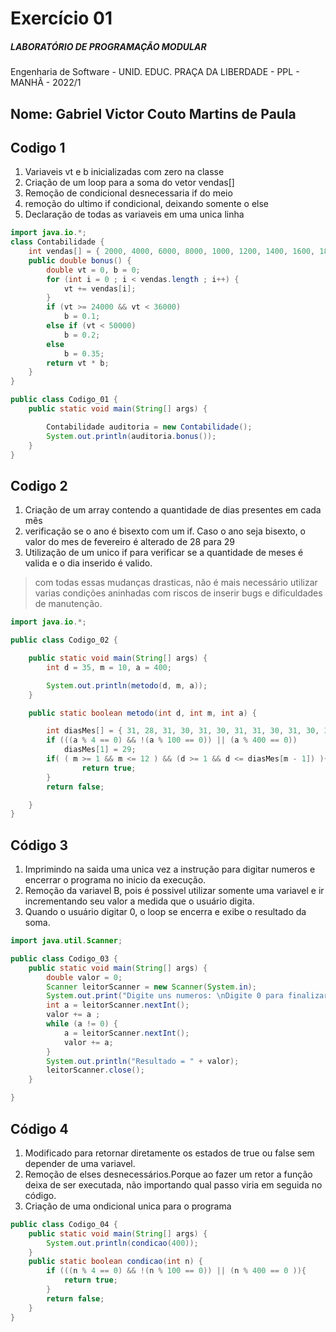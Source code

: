 # Exercício 01

##### LABORATÓRIO DE PROGRAMAÇÃO MODULAR
Engenharia de Software - UNID. EDUC. PRAÇA DA LIBERDADE - PPL - MANHÃ - 2022/1


## Nome: Gabriel Victor Couto Martins de Paula

## Codigo 1

1. Variaveis vt e b inicializadas com zero na classe
2. Criação de um loop para a soma do vetor vendas[]
3. Remoção de condicional desnecessaria if do meio
4. remoção do ultimo if condicional, deixando somente o else
5. Declaração de todas as variaveis em uma unica linha
```java
import java.io.*;
class Contabilidade {
    int vendas[] = { 2000, 4000, 6000, 8000, 1000, 1200, 1400, 1600, 180, 2000, 2200, 2300 };
    public double bonus() {
        double vt = 0, b = 0;
        for (int i = 0 ; i < vendas.length ; i++) {
            vt += vendas[i];
        }
        if (vt >= 24000 && vt < 36000)
            b = 0.1;
        else if (vt < 50000)
            b = 0.2;
        else
            b = 0.35;
        return vt * b;
    }
}

public class Codigo_01 {
    public static void main(String[] args) {

        Contabilidade auditoria = new Contabilidade();
        System.out.println(auditoria.bonus());
    }
}
```


## Codigo 2
1. Criação de um array contendo a quantidade de dias presentes em cada mês
2. verificação se o ano é bisexto com um if. Caso o ano seja bisexto, o valor do mes de fevereiro é alterado de 28 para 29
3. Utilização de um unico if para verificar se a quantidade de meses é valida e o dia inserido é valido.
> com todas essas mudanças drasticas, não é mais necessário utilizar varias condições aninhadas com riscos de inserir bugs e dificuldades de manutenção.
```java
import java.io.*;

public class Codigo_02 {

    public static void main(String[] args) {
        int d = 35, m = 10, a = 400;

        System.out.println(metodo(d, m, a));
    }

    public static boolean metodo(int d, int m, int a) {

        int diasMes[] = { 31, 28, 31, 30, 31, 30, 31, 31, 30, 31, 30, 31 };
        if (((a % 4 == 0) && !(a % 100 == 0)) || (a % 400 == 0))
            diasMes[1] = 29;
        if( ( m >= 1 && m <= 12 ) && (d >= 1 && d <= diasMes[m - 1]) ){
                return true;
        }
        return false;

    }
}
```

## Código 3
1. Imprimindo na saida uma unica vez a instrução para digitar numeros e encerrar o programa no inicio da execução.
2. Remoção da variavel B, pois é possivel utilizar somente uma variavel e ir incrementando seu valor a medida que o usuário digita.
3. Quando o usuário digitar 0, o loop se encerra e exibe o resultado da soma.
```java
import java.util.Scanner;

public class Codigo_03 {
    public static void main(String[] args) {
        double valor = 0;
        Scanner leitorScanner = new Scanner(System.in);
        System.out.print("Digite uns numeros: \nDigite 0 para finalizar\n\n");
        int a = leitorScanner.nextInt();
        valor += a ;
        while (a != 0) {
            a = leitorScanner.nextInt();
            valor += a;
        }
        System.out.println("Resultado = " + valor);
        leitorScanner.close();
    }

}
```

## Código 4

1. Modificado para retornar diretamente os estados de true ou false sem depender de uma variavel.
2. Remoção de elses desnecessários.Porque ao fazer um retor a função deixa de ser executada, não importando qual passo viria em seguida no código.
3. Criação de uma ondicional unica para o programa

```java
public class Codigo_04 {
    public static void main(String[] args) {
        System.out.println(condicao(400));
    }
    public static boolean condicao(int n) {
        if (((n % 4 == 0) && !(n % 100 == 0)) || (n % 400 == 0 )){
            return true;
        }
        return false;
    }
}
```

